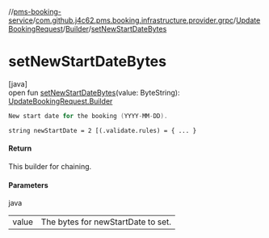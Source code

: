 //[pms-booking-service](../../../../index.md)/[com.github.j4c62.pms.booking.infrastructure.provider.grpc](../../index.md)/[UpdateBookingRequest](../index.md)/[Builder](index.md)/[setNewStartDateBytes](set-new-start-date-bytes.md)

# setNewStartDateBytes

[java]\
open fun [setNewStartDateBytes](set-new-start-date-bytes.md)(value: ByteString): [UpdateBookingRequest.Builder](index.md)

```kotlin
New start date for the booking (YYYY-MM-DD).

```

`string newStartDate = 2 [(.validate.rules) = { ... }`

#### Return

This builder for chaining.

#### Parameters

java

| | |
|---|---|
| value | The bytes for newStartDate to set. |